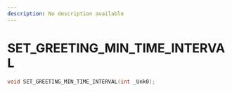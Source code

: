 ```yaml
---
description: No description available 
---
```


# SET_GREETING_MIN_TIME_INTERVAL

```cpp
void SET_GREETING_MIN_TIME_INTERVAL(int _Unk0);
```